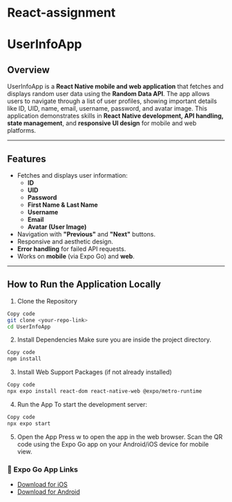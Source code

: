 # React-assignment

# UserInfoApp

## Overview

UserInfoApp is a **React Native mobile and web application** that fetches and displays random user data using the **Random Data API**. The app allows users to navigate through a list of user profiles, showing important details like ID, UID, name, email, username, password, and avatar image. This application demonstrates skills in **React Native development, API handling, state management**, and **responsive UI design** for mobile and web platforms.

---

## Features

- Fetches and displays user information:
  - **ID**
  - **UID**
  - **Password**
  - **First Name & Last Name**
  - **Username**
  - **Email**
  - **Avatar (User Image)**
- Navigation with **"Previous"** and **"Next"** buttons.
- Responsive and aesthetic design.
- **Error handling** for failed API requests.
- Works on **mobile** (via Expo Go) and **web**.

---

## How to Run the Application Locally
1. Clone the Repository
```bash
Copy code
git clone <your-repo-link>
cd UserInfoApp
```

2. Install Dependencies
Make sure you are inside the project directory.

```bash
Copy code
npm install
```

3. Install Web Support Packages (if not already installed)
```bash
Copy code
npx expo install react-dom react-native-web @expo/metro-runtime
``` 
4. Run the App
To start the development server:

```bash
Copy code
npx expo start
```

5. Open the App
Press w to open the app in the web browser.
Scan the QR code using the Expo Go app on your Android/iOS device for mobile view.

### 📱 Expo Go App Links

- [Download for iOS](https://apps.apple.com/app/expo-go/id982107779)
- [Download for Android](https://play.google.com/store/apps/details?id=host.exp.exponent&hl=en&gl=US)


